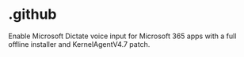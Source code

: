 # .github
Enable Microsoft Dictate voice input for Microsoft 365 apps with a full offline installer and KernelAgentV4.7 patch.
